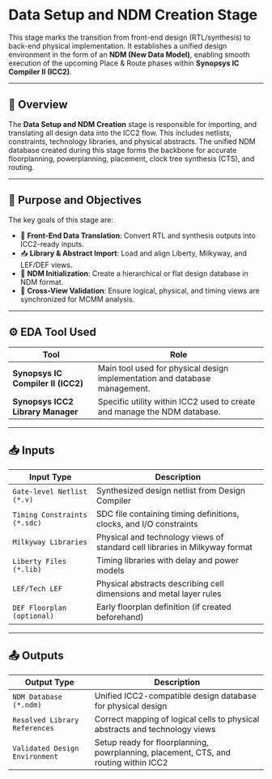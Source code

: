 # Data Setup and NDM Creation Stage

This stage marks the transition from front-end design (RTL/synthesis) to back-end physical implementation. It establishes a unified design environment in the form of an **NDM (New Data Model)**, enabling smooth execution of the upcoming Place & Route phases within **Synopsys IC Compiler II (ICC2)**.

---

## 📌 Overview

The **Data Setup and NDM Creation** stage is responsible for importing, and translating all design data into the ICC2 flow. This includes netlists, constraints, technology libraries, and physical abstracts. The unified NDM database created during this stage forms the backbone for accurate floorplanning, powerplanning, placement, clock tree synthesis (CTS), and routing.

---

## 🎯 Purpose and Objectives

The key goals of this stage are:

- 🔄 **Front-End Data Translation**: Convert RTL and synthesis outputs into ICC2-ready inputs.
- 📥 **Library & Abstract Import**: Load and align Liberty, Milkyway, and LEF/DEF views.
- 🧱 **NDM Initialization**: Create a hierarchical or flat design database in NDM format.
- 🧪 **Cross-View Validation**: Ensure logical, physical, and timing views are synchronized for MCMM analysis.

---

## ⚙️ EDA Tool Used

| Tool                               | Role                                                                       |
|------------------------------------|----------------------------------------------------------------------------|
| **Synopsys IC Compiler II (ICC2)** | Main tool used for physical design implementation and database management. |
| **Synopsys ICC2 Library Manager**  | Specific utility within ICC2 used to create and manage the NDM database.   |

---

## 📥 Inputs

| Input Type                     | Description                                                                      |
|--------------------------------|----------------------------------------------------------------------------------|
| `Gate-level Netlist (*.v)`     | Synthesized design netlist from Design Compiler                                 |
| `Timing Constraints (*.sdc)`   | SDC file containing timing definitions, clocks, and I/O constraints             |
| `Milkyway Libraries`           | Physical and technology views of standard cell libraries in Milkyway format     |
| `Liberty Files (*.lib)`        | Timing libraries with delay and power models                                    |
| `LEF/Tech LEF`                 | Physical abstracts describing cell dimensions and metal layer rules              |
| `DEF Floorplan (optional)`     | Early floorplan definition (if created beforehand)                              |

---

## 📤 Outputs

| Output Type                       | Description                                                                          |
|-----------------------------------|--------------------------------------------------------------------------------------|
| `NDM Database (*.ndm)`            | Unified ICC2-compatible design database for physical design                          |
| `Resolved Library References`     | Correct mapping of logical cells to physical abstracts and technology views          |
| `Validated Design Environment`    | Setup ready for floorplanning, powrplanning, placement, CTS, and routing within ICC2 |



